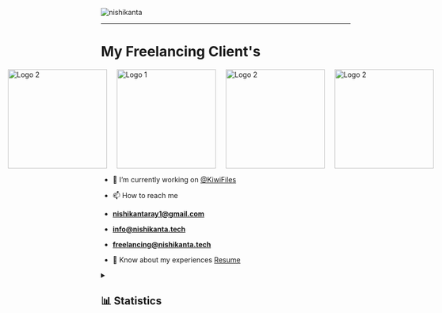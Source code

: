 
![nishikanta](https://github.com/NishikantaRay/NishikantaRay/assets/62615392/74e2a830-c462-41a8-ad01-4b96d3bbd752)
<hr>
<h1>My Freelancing Client's</h1>
<div style="display: flex; justify-content: center;">
   <img src="https://github.com/NishikantaRay/NishikantaRay/assets/62615392/688ac635-6f17-42fb-83a5-29f5c2d3f63c" alt="Logo 2" style="width: 200px; margin-right: 20px;">
  <img src="https://github.com/NishikantaRay/NishikantaRay/assets/62615392/3115afbe-f2b2-4792-8c63-fe2a1103a4eb" alt="Logo 1" style="width: 200px;margin-right: 20px; ">
  <img src="https://github.com/NishikantaRay/NishikantaRay/assets/62615392/b2231f5a-16ff-4c68-af79-0f21d13e2a3b" alt="Logo 2" style="width: 200px; margin-right: 20px;">
   <img src="https://github.com/NishikantaRay/NishikantaRay/assets/62615392/2e501c00-cb41-4bd0-ac9d-24ceca8ff51c" alt="Logo 2" style="width: 200px; margin-right: 20px;">
</div>


- 🔭 I’m currently working on <a target="_blank" href="https://github.com/KiwiFiles">@KiwiFiles</a>

- 📫 How to reach me 
- **nishikantaray1@gmail.com**
- **info@nishikanta.tech**
- **freelancing@nishikanta.tech**

- 📄 Know about my experiences 
<a target="_blank" href="https://drive.google.com/file/d/1nWCk4UZkVYwXne105KxaXD3w3T5wBua6/view?usp=share_link">Resume</a>

<details>
  <summary><h2>📊 Statistics</h2></summary>
    <div align="center">
       <a href="https://github.com/anuraghazra/github-readme-stats">
<img align="center" src="https://github-readme-streak-stats.herokuapp.com/?user=nishikantaray&theme=radical"/>
</a>
      <br /><br />
      <div align="center">
<h2> Stuff I worked on last week  <h2>
<img align="center" src="https://github-readme-stats.vercel.app/api/wakatime?username=nishikantaray12&theme=radical&bg_color=000"/>
</a>
</div>
  <div align="center">
<a href="https://github.com/anuraghazra/github-readme-stats" align="center">
<img  src="https://github-readme-stats.vercel.app/api?username=nishikantaray&count_private=true&show_icons=true&theme=radical" />
</a>
</div>
</details>
</p>

</div>

<br>



